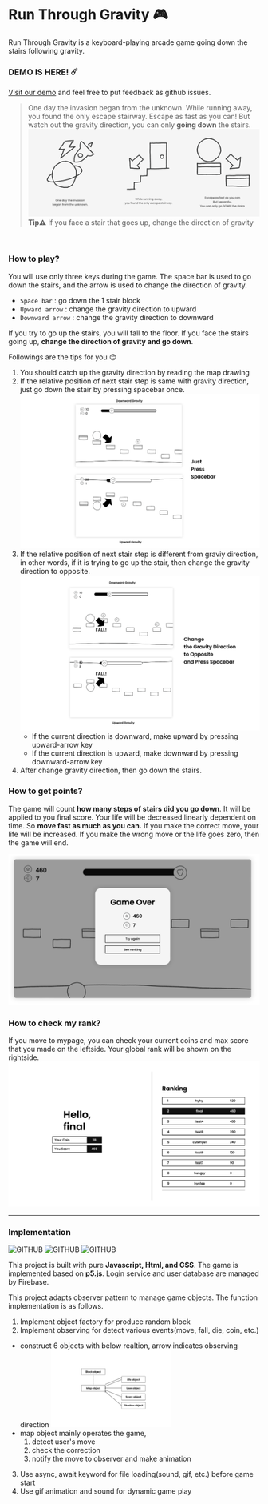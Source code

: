 # Run Through Gravity 🎮

Run Through Gravity is a keyboard-playing arcade game going down the stairs following gravity.

### DEMO IS HERE! ☄️

[Visit our demo](https://runthroughgravity.web.app) and feel free to put feedback as github issues.

> One day the invasion began from the unknown.
> While running away, you found the only escape stairway.
> Escape as fast as you can!
> But watch out the gravity direction, you can only **going down** the stairs.
> ![concept](readme/Readme1.png) **Tip⚠️** If you face a stair that goes up, change the direction of gravity

<br/>

### How to play?

You will use only three keys during the game. The space bar is used to go down the stairs, and the arrow is used to change the direction of gravity.

- `Space bar`
  : go down the 1 stair block
- `Upward arrow`
  : change the gravity direction to upward
- `Downward arrow`
  : change the gravity direction to downward

If you try to go up the stairs, you will fall to the floor. If you face the stairs going up, **change the direction of gravity and go down**.

Followings are the tips for you 😊

1. You should catch up the gravity direction by reading the map drawing
2. If the relative position of next stair step is same with gravity direction, just go down the stair by pressing spacebar once.
   ![concept](readme/Readme2.png)
3. If the relative position of next stair step is different from graviy direction, in other words, if it is trying to go up the stair, then change the gravity direction to opposite.
   ![concept](readme/Readme3.png)
   - If the current direction is downward, make upward by pressing upward-arrow key
   - If the current direction is upward, make downward by pressing downward-arrow key
4. After change gravity direction, then go down the stairs.

### How to get points?

The game will count **how many steps of stairs did you go down**. It will be applied to you final score.
Your life will be decreased linearly dependent on time. So **move fast as much as you can.** If you make the correct move, your life will be increased.
If you make the wrong move or the life goes zero, then the game will end.

![concept](readme/Readme5.png)

### How to check my rank?

If you move to mypage, you can check your current coins and max score that you made on the leftside.
Your global rank will be shown on the rightside.  
![concept](readme/Readme4.png)

---

### Implementation

![GITHUB](https://img.shields.io/badge/Javascript-F7DF1E?style=for-the-badge&logo=javascript&logoColor=black)
![GITHUB](https://img.shields.io/badge/p5.js-ED225D?style=for-the-badge&logo=p5.js&logoColor=white)
![GITHUB](https://img.shields.io/badge/Firebase-FFCA28?style=for-the-badge&logo=firebase&logoColor=black)

This project is built with pure **Javascript, Html, and CSS**.
The game is implemented based on **p5.js**.
Login service and user database are managed by Firebase.

This project adapts observer pattern to manage game objects.
The function implementation is as follows.

1. Implement object factory for produce random block
2. Implement observing for detect various events(move, fall, die, coin, etc.)

- construct 6 objects with below realtion, arrow indicates observing direction
  <img src="readme/Readme8.png" width="50%"/>
- map object mainly operates the game,
  1. detect user's move
  2. check the correction
  3. notify the move to observer and make animation

3. Use async, await keyword for file loading(sound, gif, etc.) before game start
4. Use gif animation and sound for dynamic game play
